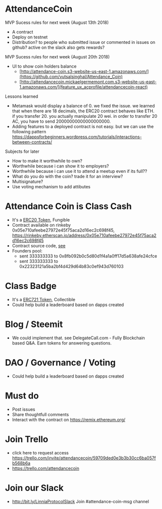 
# AttendanceCoin

MVP Sucess rules for next week (August 13th 2018)
- A contract
- Deploy on testnet
- Distribution? to people who submitted issue or commented in issues on github? active on the slack also gets rewards?

MVP Sucess rules for next week (August 20th 2018)
- UI to show coin holders balance
  - [http://attendance-coin.s3-website-us-east-1.amazonaws.com/](https://github.com/vutsalsinghal/Attendance_Coin)
  - [http://attendancecoin.mickaelgermemont.com.s3-website-us-east-1.amazonaws.com/](feature_ux_acprofile/attendancecoin-react)

Lessons learned
- Metamask would display a balance of 0. we fixed the issue. we learned that when there are 18 decimals, the ERC20 contract behaves like ETH. if you transfer 20. you actually manipulate 20 wei. in order to transfer 20 AC, you have to send 20000000000000000000. 
- Adding features to a deployed contract is not easy. but we can use the following pattern https://dappsforbeginners.wordpress.com/tutorials/interactions-between-contracts/

Subjects for later
- How to make it worthwhile to own?
- Worthwhile because i can show it to employers?
- Worthwhile because i can use it to attend a meetup even if its full??
- What do you do with the coin? trade it for an interview?
- Multisignature?
- Use voting mechanism to add attibutes

# Attendance Coin is Class Cash
- It's a [ERC20 Token](https://github.com/ConsenSys/Tokens/blob/master/contracts/eip20/EIP20.sol), Fungible
- Contract available on rinkeby 0x05e710afeebe27972e45f75aca2d16ec2c698f45, https://rinkeby.etherscan.io/address/0x05e710afeebe27972e45f75aca2d16ec2c698f45
- Contract source code, [see](https://github.com/mickaelgermemont/AttendanceCoin/blob/master/contracts/attendancecoin-erc20.sol)
- Founders pool:
  - sent 333333333 to 0x8fb092b0c5d80d1f4a1a0ff17d5a638afe24cfce
  - sent 333333333 to 0x22323121a5ba2bf4d429d64b83c0ef943d760103

# Class Badge
- It's a [ERC721 Token](https://github.com/OpenZeppelin/openzeppelin-solidity/blob/master/contracts/token/ERC721/ERC721Token.sol), Collectible
- Could help build a leaderboard based on dapps created

# Blog / Steemit
- We could implement that. see DelegateCall.com - Fully Blockchain based Q&A. Earn tokens for answering questions.

# DAO / Governance / Voting
- Could help build a leaderboard based on dapps created

# Must do
- Post issues
- Share thoughtfull comments
- Interact with the contract on https://remix.ethereum.org/

# Join Trello
- click here to request access https://trello.com/invite/attendancecoin/59709ded0e3b3b30cc6ba057fb568b6a
- https://trello.com/attendancecoin

# Join our Slack
- http://bit.ly/LinniaProtocolSlack
Join #attendance-coin-msg channel
